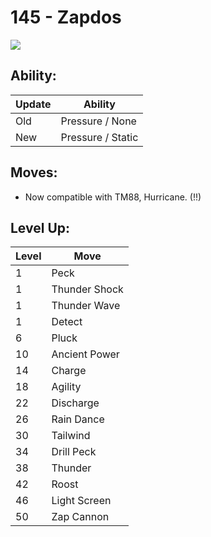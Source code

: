 # 145 - Zapdos
![][145]

## Ability:

Update | Ability
---    | ---
Old    | Pressure / None
New    | Pressure / Static

## Moves:

 - Now compatible with TM88, Hurricane. (!!)

## Level Up:

Level | Move
---   | ---
  1   | Peck
  1   | Thunder Shock
  1   | Thunder Wave
  1   | Detect
  6   | Pluck
 10   | Ancient Power
 14   | Charge
 18   | Agility
 22   | Discharge
 26   | Rain Dance
 30   | Tailwind
 34   | Drill Peck
 38   | Thunder
 42   | Roost
 46   | Light Screen
 50   | Zap Cannon



[145]: /img/pokemon/145.png
